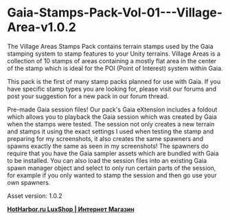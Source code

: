 # Gaia-Stamps-Pack-Vol-01---Village-Area-v1.0.2


The Village Areas Stamps Pack contains terrain stamps used by the Gaia stamping system to stamp features to your Unity terrains. 
Village Areas is a collection of 10 stamps of areas containing a mostly flat area in the center of the stamp which is ideal for 
the POI (Point of Interest) system within Gaia.

This pack is the first of many stamp packs planned for use with Gaia. If you have specific stamp types you are looking for, 
please visit our forums and post your suggestion for a new pack in our forum thread.

Pre-made Gaia session files!
Our pack's Gaia eXtension includes a foldout which allows you to playback the Gaia session which was created by 
Gaia when the stamps were tested. The session not only creates a new terrain and stamps it using the exact settings 
I used when testing the stamp and preparing for my screenshots, it also creates the same spawners and spawns exactly 
the same as seen in my screenshots! The spawners do require that you have the Gaia sampler assets which are bundled with 
Gaia to be installed. You can also load the session files into an existing Gaia spawn manager object and select to only 
run certain parts of the session, for example if you only wanted to stamp the session and then go use your own spawners. 

Asset version: 1.0.2


<a href="https://hotharbor.ru/?ref#ghbres"> <strong>HotHarbor.ru LuxShop | Интернет Магазин </strong></a> 
